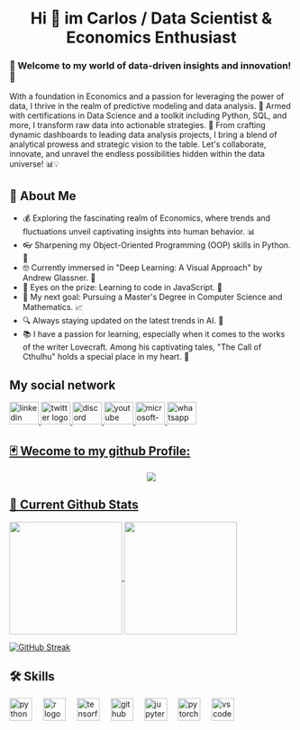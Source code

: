 <h1 align="center">Hi 👋 im Carlos / Data Scientist & Economics Enthusiast

### 🌟 Welcome to my world of data-driven insights and innovation! 🌟
With a foundation in Economics and a passion for leveraging the power of data, I thrive in the realm of predictive modeling and data analysis. 💼 Armed with certifications in Data Science and a toolkit including Python, SQL, and more, I transform raw data into actionable strategies. 🚀 From crafting dynamic dashboards to leading data analysis projects, I bring a blend of analytical prowess and strategic vision to the table. Let's collaborate, innovate, and unravel the endless possibilities hidden within the data universe! 📊💡



## 🚀 About Me
- 💰 Exploring the fascinating realm of Economics, where trends and fluctuations unveil captivating insights into human behavior. 📊
- 👓 Sharpening my Object-Oriented Programming (OOP) skills in Python. 🐍
- 🤓 Currently immersed in "Deep Learning: A Visual Approach" by Andrew Glassner. 📖
- 👀 Eyes on the prize: Learning to code in JavaScript. 🎡
- 🎯 My next goal: Pursuing a Master's Degree in Computer Science and Mathematics. 📈
- 🔍 Always staying updated on the latest trends in AI. 🤖
- 📚 I have a passion for learning, especially when it comes to the works of the writer Lovecraft. Among his captivating tales, "The Call of Cthulhu" holds a special place in my heart. 🦑

## My social network
<div align="left">
  <a href="https://www.linkedin.com/in/carlosortizg" target="_blank"><img src="https://raw.githubusercontent.com/maurodesouza/profile-readme-generator/master/src/assets/icons/social/linkedin/default.svg" width="52" height="40" alt="linkedin logo"  /><www.google.com>
  <a href="https://twitter.com/Carlosortiz_210" target="_blank"><img src="https://raw.githubusercontent.com/maurodesouza/profile-readme-generator/master/src/assets/icons/social/twitter/default.svg" width="52" height="40" alt="twitter logo"  />
  <img src="https://raw.githubusercontent.com/maurodesouza/profile-readme-generator/master/src/assets/icons/social/discord/default.svg" width="52" height="40" alt="discord logo"  />
  <a href="https://www.youtube.com/channel/UCzhSePFUjdlc_2NE3CPK-5g" target="_blank"><img src="https://raw.githubusercontent.com/maurodesouza/profile-readme-generator/master/src/assets/icons/social/youtube/default.svg" width="52" height="40" alt="youtube logo"  />
  <a href="mailto:carlosortiz-21@outlook.com" target="_blank"><img src="https://raw.githubusercontent.com/maurodesouza/profile-readme-generator/master/src/assets/icons/social/microsoft-outlook/default.svg" width="52" height="40" alt="microsoft-outlook logo"  />
  <a href="https://wa.me/+573118106883" target="_blank"><img src="https://raw.githubusercontent.com/maurodesouza/profile-readme-generator/master/src/assets/icons/social/whatsapp/default.svg" width="52" height="40" alt="whatsapp logo"  />
</div>


###
## 🃏 Wecome to my github Profile: 
<div align="center">
  <img src="https://profile-counter.glitch.me/carlosortiz-21/count.svg?"  />
</div>

###
## 🦾 Current Github Stats 
<a href="https://github.com/anuraghazra/github-readme-stats">
  <img height=200 align="center" src="https://github-readme-stats.vercel.app/api?username=carlosortiz-21&show_icons=true&theme=shadow_blue" />
</a>
<a href="https://github.com/anuraghazra/convoychat">
  <img height=200 align="center" src="https://github-readme-stats.vercel.app/api/top-langs?username=anuraghazra&layout=compact&langs_count=8&card_width=320" />
</a>
<div align="left">
  
<a href="https://git.io/streak-stats"><img src="https://github-readme-streak-stats.herokuapp.com?user=CarlosOrtiz-21&theme=shadow-blue" alt="GitHub Streak" /></a>
  


  
<div align="left">
 
## 🛠 Skills
<div align="left">
  <img src="https://cdn.jsdelivr.net/gh/devicons/devicon/icons/python/python-original.svg" height="40" alt="python logo"  />
  <img width="12" />
  <img src="https://cdn.jsdelivr.net/gh/devicons/devicon/icons/r/r-original.svg" height="40" alt="r logo"  />
  <img width="12" />
  <img src="https://cdn.jsdelivr.net/gh/devicons/devicon/icons/tensorflow/tensorflow-original.svg" height="40" alt="tensorflow logo"  />
  <img width="12" />
  <img src="https://cdn.jsdelivr.net/gh/devicons/devicon/icons/github/github-original.svg" height="40" alt="github logo"  />
  <img width="12" />
  <img src="https://cdn.jsdelivr.net/gh/devicons/devicon/icons/jupyter/jupyter-original.svg" height="40" alt="jupyter logo"  />
  <img width="12" />
  <img src="https://cdn.jsdelivr.net/gh/devicons/devicon/icons/pytorch/pytorch-original.svg" height="40" alt="pytorch logo"  />
  <img width="12" />
  <img src="https://cdn.jsdelivr.net/gh/devicons/devicon/icons/vscode/vscode-original.svg" height="40" alt="vscode logo"  />
</div>




